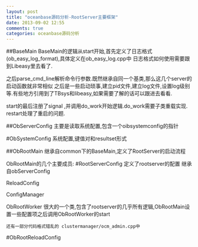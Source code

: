 ```yaml
---
layout: post
title: "oceanbase源码分析-RootServer主要框架"
date: 2013-09-02 12:55
comments: true
categories: oceanbase源码分析
---
```


##BaseMain
BaseMain的逻辑从start开始,首先定义了日志格式(ob_easy_log_format),具体定义在ob_easy_log.cpp中
日志格式如何使用需要跟到Libeasy里去看了.

之后parse_cmd_line解析命令行参数.既然继承自同一个基类,那么这几个server的启动函数就非常相似
之后是一些启动琐事,建立pid文件,建立log文件,设置log级别等.有些地方引用到了TBsys和libeasy,如果需要了解的话可以跟进去看看.

start的最后注册了signal ,并调用do_work开始逻辑.do_work需要子类重载实现.
restart处理了重启的问题. 

##ObServerConfig
	主要是读取系统配置,包含一个oibsystemconfig的指针

#ObSystemConfig
	系统配置,键值对和resultset形式


##ObRootMain
继承自common下的BaseMain,定义了RootServer的启动流程

ObRootMain的几个主要成员:
#RootServerConfig 
	定义了rootserver的配置
		继承自obServerConfig

ReloadConfig 
	
ConfigManager
	
ObRootWorker
	很大的一个类,包含了rootserver的几乎所有逻辑,ObRootMain设置一些配置项之后调用ObRootWorker的start



	还有一部分代码格式错乱的 clustermanager/ocm_admin.cpp中



#ObRootReloadConfig




